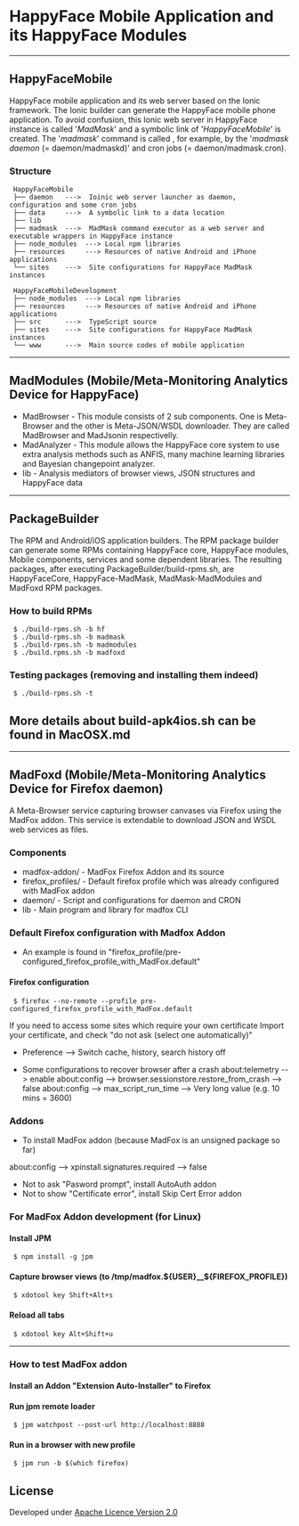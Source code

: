 # HappyFace Mobile Application and its HappyFace Modules

--------------------------
## HappyFaceMobile
HappyFace mobile application and its web server based on the Ionic framework. The Ionic builder can generate the HappyFace mobile phone application. To avoid confusion, this Ionic web server in HappyFace instance is called '*MadMask*' and a symbolic link of '*HappyFaceMobile*' is created. The '*madmask*' command is called , for example, by the '*madmask daemon* (= daemon/madmaskd)' and cron jobs (= daemon/madmask.cron).


### Structure
     HappyFaceMobile
     ├── daemon   --->  Ioinic web server launcher as daemon, configuration and some cron jobs
     ├── data     --->  A symbolic link to a data location
     ├── lib
     ├── madmask  --->  MadMask command executor as a web server and executable wrappers in HappyFace instance
     ├── node_modules  ---> Local npm libraries
     ├── resources     ---> Resources of native Android and iPhone applications
     └── sites    --->  Site configurations for HappyFace MadMask instances

     HappyFaceMobileDevelopment
     ├── node_modules  ---> Local npm libraries
     ├── resources     ---> Resources of native Android and iPhone applications
     ├── src      --->  TypeScript source
     ├── sites    --->  Site configurations for HappyFace MadMask instances
     └── www      --->  Main source codes of mobile application


--------------------------
## MadModules (Mobile/Meta-Monitoring Analytics Device for HappyFace)
* MadBrowser - This module consists of 2 sub components. One is Meta-Browser and the other is Meta-JSON/WSDL downloader. They are called MadBrowser and MadJsonin respectivelly.
* MadAnalyzer - This module allows the HappyFace core system to use extra analysis methods such as ANFIS, many machine learning libraries and Bayesian changepoint analyzer.
* lib - Analysis mediators of browser views, JSON structures and HappyFace data


--------------------------
## PackageBuilder
The RPM and Android/iOS application builders. The RPM package builder can generate some RPMs containing HappyFace core, HappyFace modules, Mobile components, services and some dependent libraries. The resulting packages, after executing PackageBuilder/build-rpms.sh, are HappyFaceCore, HappyFace-MadMask, MadMask-MadModules and MadFoxd RPM packages. 

### How to build RPMs
     $ ./build-rpms.sh -b hf
     $ ./build-rpms.sh -b madmask
     $ ./build-rpms.sh -b madmodules
     $ ./build.rpms.sh -b madfoxd

### Testing packages (removing and installing them indeed)
     $ ./build-rpms.sh -t


## More details about build-apk4ios.sh can be found in MacOSX.md


--------------------------
## MadFoxd (Mobile/Meta-Monitoring Analytics Device for Firefox daemon)
A Meta-Browser service capturing browser canvases via Firefox using the MadFox addon. This service is extendable to download JSON and WSDL web services as files.

### Components
* madfox-addon/ - MadFox Firefox Addon and its source
* firefox_profiles/ - Default firefox profile which was already configured with MadFox addon
* daemon/ - Script and configurations for daemon and CRON
* lib - Main program and library for madfox CLI


### Default Firefox configuration with Madfox Addon
 * An example is found in "firefox_profile/pre-configured_firefox_profile_with_MadFox.default"
#### Firefox configuration
     $ firefox --no-remote --profile pre-configured_firefox_profile_with_MadFox.default

 If you need to access some sites which require your own certificate
 Import your certificate, and check "do not ask (select one automatically)"

 * Preference --> Switch cache, history, search history off

 * Some configurations to recover browser after a crash
     about:telemetry --> enable
     about:config --> browser.sessionstore.restore_from_crash --> false
     about:config --> max_script_run_time --> Very long value (e.g. 10 mins = 3600)


### Addons
 * To install MadFox addon (because MadFox is an unsigned package so far)

 about:config --> xpinstall.signatures.required --> false

 * Not to ask "Pasword prompt", install AutoAuth addon
 * Not to show "Certificate error", install Skip Cert Error addon


### For MadFox Addon development (for Linux)
#### Install JPM
     $ npm install -g jpm

#### Capture browser views (to /tmp/madfox.${USER}__${FIREFOX_PROFILE})
     $ xdotool key Shift+Alt+s

#### Reload all tabs
     $ xdotool key Alt+Shift+u


------------------
### How to test MadFox addon
#### Install an Addon "Extension Auto-Installer" to Firefox

#### Run jpm remote loader
     $ jpm watchpost --post-url http://localhost:8888

#### Run in a browser with new profile
     $ jpm run -b $(which firefox)


## License
Developed under [Apache Licence Version 2.0](http://www.apache.org/licenses/LICENSE-2.0)
